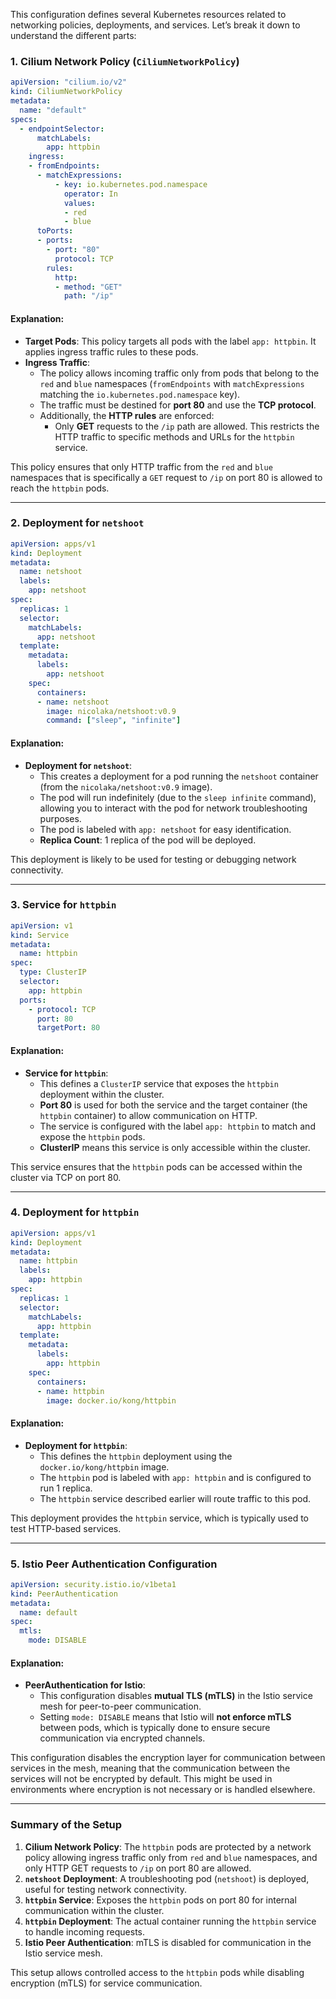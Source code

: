 This configuration defines several Kubernetes resources related to networking policies, deployments, and services. Let’s break it down to understand the different parts:

### 1. **Cilium Network Policy (`CiliumNetworkPolicy`)**

```yaml
apiVersion: "cilium.io/v2"
kind: CiliumNetworkPolicy
metadata:
  name: "default"
specs:
  - endpointSelector:
      matchLabels:
        app: httpbin
    ingress:
    - fromEndpoints:
      - matchExpressions:
          - key: io.kubernetes.pod.namespace
            operator: In
            values:
            - red
            - blue
      toPorts:
      - ports:
        - port: "80"
          protocol: TCP
        rules:
          http:
          - method: "GET"
            path: "/ip"
```

#### **Explanation:**
- **Target Pods**: This policy targets all pods with the label `app: httpbin`. It applies ingress traffic rules to these pods.
- **Ingress Traffic**: 
  - The policy allows incoming traffic only from pods that belong to the `red` and `blue` namespaces (`fromEndpoints` with `matchExpressions` matching the `io.kubernetes.pod.namespace` key).
  - The traffic must be destined for **port 80** and use the **TCP protocol**.
  - Additionally, the **HTTP rules** are enforced:
    - Only **GET** requests to the `/ip` path are allowed. This restricts the HTTP traffic to specific methods and URLs for the `httpbin` service.
  
This policy ensures that only HTTP traffic from the `red` and `blue` namespaces that is specifically a `GET` request to `/ip` on port 80 is allowed to reach the `httpbin` pods.

---

### 2. **Deployment for `netshoot`**

```yaml
apiVersion: apps/v1
kind: Deployment
metadata:
  name: netshoot
  labels:
    app: netshoot
spec:
  replicas: 1
  selector:
    matchLabels:
      app: netshoot
  template:
    metadata:
      labels:
        app: netshoot
    spec:
      containers:
      - name: netshoot
        image: nicolaka/netshoot:v0.9
        command: ["sleep", "infinite"]
```

#### **Explanation:**
- **Deployment for `netshoot`**:
  - This creates a deployment for a pod running the `netshoot` container (from the `nicolaka/netshoot:v0.9` image).
  - The pod will run indefinitely (due to the `sleep infinite` command), allowing you to interact with the pod for network troubleshooting purposes.
  - The pod is labeled with `app: netshoot` for easy identification.
  - **Replica Count**: 1 replica of the pod will be deployed.
  
This deployment is likely to be used for testing or debugging network connectivity.

---

### 3. **Service for `httpbin`**

```yaml
apiVersion: v1
kind: Service
metadata:
  name: httpbin
spec:
  type: ClusterIP
  selector:
    app: httpbin
  ports:
    - protocol: TCP
      port: 80
      targetPort: 80
```

#### **Explanation:**
- **Service for `httpbin`**:
  - This defines a `ClusterIP` service that exposes the `httpbin` deployment within the cluster.
  - **Port 80** is used for both the service and the target container (the `httpbin` container) to allow communication on HTTP.
  - The service is configured with the label `app: httpbin` to match and expose the `httpbin` pods.
  - **ClusterIP** means this service is only accessible within the cluster.

This service ensures that the `httpbin` pods can be accessed within the cluster via TCP on port 80.

---

### 4. **Deployment for `httpbin`**

```yaml
apiVersion: apps/v1
kind: Deployment
metadata:
  name: httpbin
  labels:
    app: httpbin
spec:
  replicas: 1
  selector:
    matchLabels:
      app: httpbin
  template:
    metadata:
      labels:
        app: httpbin
    spec:
      containers:
      - name: httpbin
        image: docker.io/kong/httpbin
```

#### **Explanation:**
- **Deployment for `httpbin`**:
  - This defines the `httpbin` deployment using the `docker.io/kong/httpbin` image.
  - The `httpbin` pod is labeled with `app: httpbin` and is configured to run 1 replica.
  - The `httpbin` service described earlier will route traffic to this pod.
  
This deployment provides the `httpbin` service, which is typically used to test HTTP-based services.

---

### 5. **Istio Peer Authentication Configuration**

```yaml
apiVersion: security.istio.io/v1beta1
kind: PeerAuthentication
metadata:
  name: default
spec:
  mtls:
    mode: DISABLE
```

#### **Explanation:**
- **PeerAuthentication for Istio**:
  - This configuration disables **mutual TLS (mTLS)** in the Istio service mesh for peer-to-peer communication.
  - Setting `mode: DISABLE` means that Istio will **not enforce mTLS** between pods, which is typically done to ensure secure communication via encrypted channels.

This configuration disables the encryption layer for communication between services in the mesh, meaning that the communication between the services will not be encrypted by default. This might be used in environments where encryption is not necessary or is handled elsewhere.

---

### **Summary of the Setup**

1. **Cilium Network Policy**: The `httpbin` pods are protected by a network policy allowing ingress traffic only from `red` and `blue` namespaces, and only HTTP GET requests to `/ip` on port 80 are allowed.
2. **`netshoot` Deployment**: A troubleshooting pod (`netshoot`) is deployed, useful for testing network connectivity.
3. **`httpbin` Service**: Exposes the `httpbin` pods on port 80 for internal communication within the cluster.
4. **`httpbin` Deployment**: The actual container running the `httpbin` service to handle incoming requests.
5. **Istio Peer Authentication**: mTLS is disabled for communication in the Istio service mesh.

This setup allows controlled access to the `httpbin` pods while disabling encryption (mTLS) for service communication.